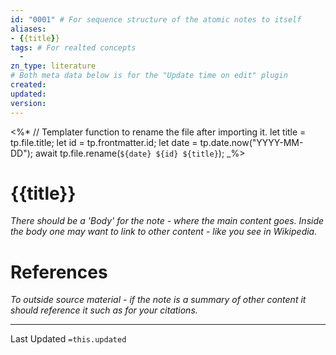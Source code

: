 ```yaml
---
id: "0001" # For sequence structure of the atomic notes to itself
aliases:
- {{title}}
tags: # For realted concepts 
  -
zn_type: literature
# Both meta data below is for the "Update time on edit" plugin
created: 
updated: 
version:
---
```


<%*
	// Templater function to rename the file after importing it.
	let title = tp.file.title;
	let id = tp.frontmatter.id;
	let date = tp.date.now("YYYY-MM-DD");
	await tp.file.rename(`${date} ${id} ${title}`);
_%>

# {{title}}
_There should be a 'Body' for the note - where the main content goes. Inside the body one may want to link to other content - like you see in Wikipedia._

# References
_To outside source material - if the note is a summary of other content it should reference it such as for your citations._

___
Last Updated `=this.updated`